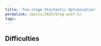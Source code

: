 ```yaml
---
title: 'Two-stage Stochastic Optimization'
permalink: /posts/2025/blog-post-5/
tags: 
---
```

## Difficulties